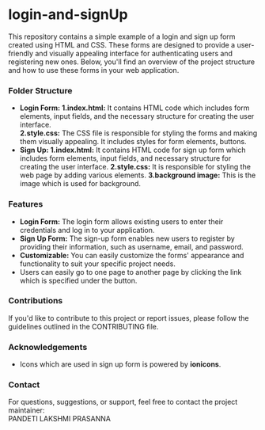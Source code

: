 # login-and-signUp
This repository contains a simple example of a login and sign up form created using HTML and CSS. These forms are designed to provide a user-friendly and visually appealing interface for authenticating users and registering new ones. Below, you'll find an overview of the project structure and how to use these forms in your web application.

### Folder Structure
- **Login Form:**
        **1.index.html:** It contains HTML code which includes form elements, input fields, and the necessary structure for creating the user interface.  
        **2.style.css:** The CSS file is responsible for styling the forms and making them visually appealing. It includes styles for form elements, buttons.
- **Sign Up:**
        **1.index.html:** It contains HTML code for sign up form which includes form elements, input fields, and necessary structure for creating the user interface.
        **2.style.css:** It is responsible for styling the web page by adding various elements.
        **3.background image:** This is the image which is used for background.

### Features
- **Login Form:** The login form allows existing users to enter their credentials and log in to your application.
- **Sign Up Form:** The sign-up form enables new users to register by providing their information, such as username, email, and password.
- **Customizable:** You can easily customize the forms' appearance and functionality to suit your specific project needs.
- Users can easily go to one page to another page by clicking the link which is specified under the button.

### Contributions
If you'd like to contribute to this project or report issues, please follow the guidelines outlined in the CONTRIBUTING file.

### Acknowledgements
- Icons which are used in sign up form is powered by **ionicons**.

### Contact
For questions, suggestions, or support, feel free to contact the project maintainer:  
PANDETI LAKSHMI PRASANNA
